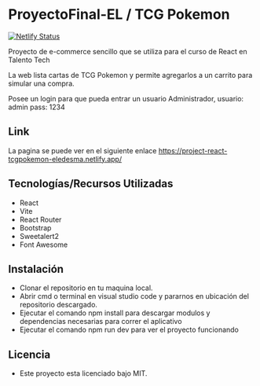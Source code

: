 # ProyectoFinal-EL / TCG Pokemon 

[![Netlify Status](https://api.netlify.com/api/v1/badges/50524954-6da3-4a04-bbcf-b8935364dc13/deploy-status)](https://app.netlify.com/projects/project-react-tcgpokemon-eledesma/deploys)


Proyecto de e-commerce sencillo que se utiliza para el curso de React en Talento Tech

La web lista cartas de TCG Pokemon y permite agregarlos a un carrito para simular una compra. 

Posee un login para que pueda entrar un usuario Administrador, usuario: admin pass: 1234

## Link

La pagina se puede ver en el siguiente enlace https://project-react-tcgpokemon-eledesma.netlify.app/

## Tecnologías/Recursos Utilizadas

- React
- Vite
- React Router
- Bootstrap
- Sweetalert2
- Font Awesome

## Instalación

- Clonar el repositorio en tu maquina local.
- Abrir cmd o terminal en visual studio code y pararnos en ubicación del repositorio descargado.
- Ejecutar el comando npm install para descargar modulos y dependencias necesarias para correr el aplicativo
- Ejecutar el comando npm run dev para ver el proyecto funcionando

## Licencia

- Este proyecto esta licenciado bajo MIT.
